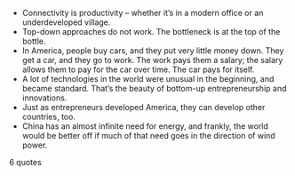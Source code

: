  - Connectivity is productivity – whether it’s in a modern office or an underdeveloped village.
 - Top-down approaches do not work. The bottleneck is at the top of the bottle.
 - In America, people buy cars, and they put very little money down. They get a car, and they go to work. The work pays them a salary; the salary allows them to pay for the car over time. The car pays for itself.
 - A lot of technologies in the world were unusual in the beginning, and became standard. That’s the beauty of bottom-up entrepreneurship and innovations.
 - Just as entrepreneurs developed America, they can develop other countries, too.
 - China has an almost infinite need for energy, and frankly, the world would be better off if much of that need goes in the direction of wind power.

6 quotes